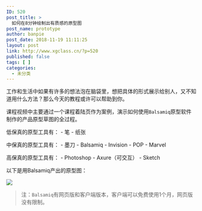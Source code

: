 ```yaml
---
ID: 520
post_title: >
  如何在8分钟绘制出有质感的原型图
post_name: prototype
author: banpie
post_date: 2018-11-19 11:11:25
layout: post
link: http://www.xgclass.cn/?p=520
published: false
tags: [ ]
categories:
  - 未分类
---
```

工作和生活中如果有许多的想法泡在脑袋里，想把具体的形式展示给别人，又不知道用什么方法？那么今天的教程或许可以帮助到你。

课程视频中主要通过一个课程着陆页作为案例，演示如何使用`Balsamiq`原型软件制作的产品原型草图的全过程。

低保真的原型工具有： - 笔 - 纸张

中保真的原型工具有： - 墨刀 - Balsamiq - Invision - POP - Marvel

高保真的原型工具有： - Photoshop - Axure（可交互） - Sketch

以下是用Balsamiq产出的原型图：

![][1]

> 注：`Balsamiq`有网页版和客户端版本，客户端可以免费使用1个月，网页版没有限制。​

 [1]: http://i4.piimg.com/567571/d988cddca6e41410.png